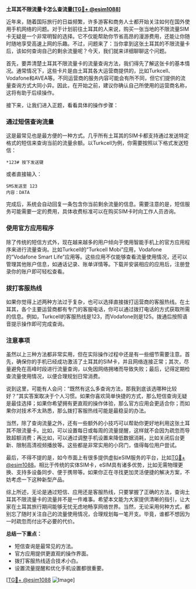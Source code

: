 **土耳其不限流量卡怎么查流量[[TG💪+ @esim1088](https://t.me/s/esim1088)]**

近年来，随着国际旅行的日益频繁，许多游客和商务人士都开始关注如何在国外使用手机网络的问题。对于计划前往土耳其的人来说，购买一张当地的不限流量SIM卡无疑是一个非常明智的选择。它不仅能帮助你节省高昂的漫游费用，还能让你随时随地享受高速上网的乐趣。不过，问题来了：当你拿到这张土耳其的不限流量卡后，该如何查询自己的剩余流量呢？今天，我们就来详细聊聊这个问题。

首先，要弄清楚土耳其不限流量卡的流量查询方法，我们得先了解这张卡的基本情况。通常情况下，这些卡片是由土耳其各大运营商提供的，比如Turkcell、Vodafone和AVEA等。不同运营商的服务内容可能会有所不同，但它们提供的流量查询方式大同小异。因此，在开始之前，建议你确认自己所使用的运营商名称，这将有助于后续操作。

接下来，让我们进入正题，看看具体的操作步骤：

### **通过短信查询流量**
这是最常见也是最方便的一种方式。几乎所有土耳其的SIM卡都支持通过发送特定格式的短信来查询当前的流量余额。以Turkcell为例，你需要按照以下格式发送短信：
```
*123# 按下发送键
```
或者直接输入：
```
SMS发送至 123
内容：DATA
```
完成后，系统会自动回复一条包含你当前剩余流量的信息。需要注意的是，短信服务可能需要一定的费用，具体收费标准可以在购买SIM卡时向工作人员咨询。

### **使用官方应用程序**
除了传统的短信方式外，现在越来越多的用户倾向于使用智能手机上的官方应用程序来进行流量查询。比如Turkcell的“Turkcell Mobi”应用，Vodafone的“Vodafone Smart Life”应用等。这些应用不仅能够查看流量使用情况，还可以管理其他账户信息，如通话记录、账单详情等。下载并安装相应的应用后，注册登录你的账户即可轻松查看。

### **拨打客服热线**
如果你觉得上述两种方法过于复杂，也可以选择直接拨打运营商的客服热线。在土耳其，各个主要运营商都有专门的客服电话，你可以通过拨打电话的方式获取所需的信息。例如，Turkcell的客服热线是123，而Vodafone则是125。拨通后按照语音提示操作即可完成查询。

### **注意事项**
虽然以上三种方法都非常实用，但在实际操作过程中还是有一些细节需要注意。首先，确保你的手机已经成功激活了土耳其的SIM卡，并且网络连接正常；其次，尽量避免在高峰时段进行流量查询，以免因网络拥堵而导致失败；最后，记得定期检查流量使用情况，以便合理规划日常消费。

说到这里，可能有人会问：“既然有这么多查询方法，那我到底该选哪种比较好？”其实答案取决于个人习惯。如果你喜欢简单快捷的方式，那么短信查询无疑是最佳选择；如果你希望拥有更直观的操作体验，那么官方应用会更适合你；而如果你对技术不太熟悉，那么拨打客服热线可能是最稳妥的办法。

当然，除了查询流量之外，还有一些额外的小技巧可以帮助你更好地利用这张土耳其不限流量卡。比如，可以设置每日或每周的流量提醒，这样就不会因为疏忽而导致超额消费；再比如，可以通过调整手机设置来降低数据消耗，比如关闭后台更新、限制高清视频播放等。这些都是非常实用的小窍门，值得每位用户尝试。

最后，不得不提的是，如今市面上有很多提供虚拟eSIM服务的平台，比如[TG💪+ @esim1088](https://t.me/s/esim1088)。相比于传统的实体SIM卡，eSIM具有诸多优势，比如无需物理更换、支持多设备同步、便于携带等。如果你正在寻找更加灵活便捷的解决方案，不妨考虑一下这种新型产品。

综上所述，无论是通过短信、应用还是客服热线，只要掌握了正确的方法，查询土耳其不限流量卡的流量并不是一件难事。希望本文能为大家提供清晰的指引，让大家在土耳其旅行期间能够无忧无虑地畅享网络世界。当然，无论采用何种方式，都别忘了随时关注自己的流量使用情况，合理规划每一笔开支。毕竟，谁都不想因为一时疏忽而付出不必要的代价。

**总结一下重点：**
- 短信查询是最常见的方法。
- 官方应用提供更直观的操作界面。
- 拨打客服热线适合技术小白。
- 设置流量提醒和优化手机设置都很重要。

[[TG💪+ @esim1088](https://t.me/s/esim1088) ![Image](https://i.postimg.cc/4NQfJmqS/Snipaste-2025-05-13-00-14-12.png)]